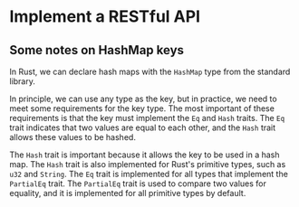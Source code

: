 # Implement a RESTful API

## Some notes on HashMap keys

In Rust, we can declare hash maps with the `HashMap` type from the standard library.

In principle, we can use any type as the key, but in practice, we need to meet some requirements for the key type. The
most important of these requirements is that the key must implement the `Eq` and `Hash` traits. The `Eq` trait indicates
that two values are equal to each other, and the `Hash` trait allows these values to be hashed.

The `Hash` trait is important because it allows the key to be used in a hash map. The `Hash` trait is also implemented
for Rust's primitive types, such as `u32` and `String`. The `Eq` trait is implemented for all types that implement
the `PartialEq` trait. The `PartialEq` trait is used to compare two values for equality, and it is implemented for all
primitive types by default.

